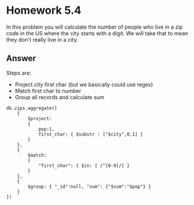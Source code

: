 # Homework 5.4

In this problem you will calculate the number of people who live in a zip code in the US where the city starts with a digit. We will take that to mean they don't really live in a city.

## Answer

Steps are:
* Project city first char (but we basically could use regex)
* Match first char to number
* Group all records and calculate sum

```
db.zips.aggregate([
    {
        $project:
        {
            pop:1,
            first_char: { $substr : ["$city",0,1] }
        }
    },
    {
        $match:
        {
            "first_char": { $in: [ /^[0-9]/] }
        }
    },
    {
        $group: { "_id":null, "sum": {"$sum":"$pop"} }
    }
])
```